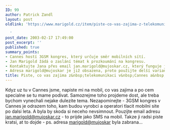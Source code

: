 ```yaml
---
ID: 99
author: Patrick Zandl
layout: post
oldlink: 'https://www.marigold.cz/item/piste-co-vas-zajima-z-telekomunikaci-v-cannes-a-na-co-se-zamerit

  '
post_date: 2003-02-17 17:49:00
post_excerpt: ''
published: true
summary_points:
- Cannes hostí 3GSM kongres, který určuje směr mobilních sítí.
- Jan Marigold žádá o zaslání témat k prozkoumání na kongresu.
- Kontaktujte Jana přes email jan.marigold@mujoskar.cz, který funguje jako SMS.
- Adresa marigold@mujoskar je již obsazena, proto použijte delší variantu.
title: Piste, co vas zajima z&nbsp;telekomunikaci v&nbsp;Cannes a&nbsp;na co se zamerit
---
```


Kdyz uz tu v Cannes jsme, napiste mi na mobil, co vas zajima a po cem specialne se tu mame podivat. Samozrejme toho projdeme dost, ale treba bychom vynechali nejake dulezite tema. Nezapominejte - 3GSM kongres v Cannes je odrazem toho, kam budou vyrobci a operatori tlacit mobilni site po dalsi leta. A byla by skoda si neceho nevsimnout. Pouzijte email adresu <A href="mailto:jan.marigold@mujoskar.cz">jan.marigold@mujoskar.cz</A> - to prijde jako SMS na mobil. Takze ji radsi piste kratsi, at to dojde - ps. adresa <A href="mailto:marigold@mujoskar">marigold@mujoskar</A> byla zabrana...